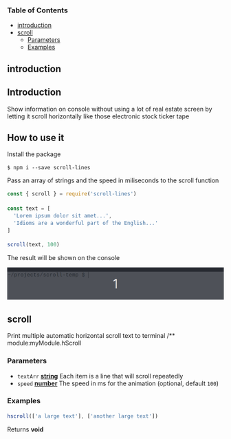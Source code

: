 <!-- Generated by documentation.js. Update this documentation by updating the source code. -->

### Table of Contents

-   [introduction][1]
-   [scroll][2]
    -   [Parameters][3]
    -   [Examples][4]

## introduction

## Introduction

Show information on console without using a lot of real estate screen by letting it scroll horizontally like those electronic stock ticker tape

## How to use it

Install the package

```console
$ npm i --save scroll-lines
```

Pass an array of strings  and the speed in miliseconds to the scroll function

```javascript
const { scroll } = require('scroll-lines')

const text = [
  'Lorem ipsum dolor sit amet...',
  'Idioms are a wonderful part of the English...'
]

scroll(text, 100)
```

The result will be shown on the console

![scroll-lines][5]


## scroll

Print multiple automatic horizontal scroll text to terminal
/\*\* module:myModule.hScroll

### Parameters

-   `textArr` **[string][6]** Each item is a line that will scroll repeatedly
-   `speed` **[number][7]** The speed in ms for the animation (optional, default `100`)

### Examples

```javascript
hscroll(['a large text'], ['another large text'])
```

Returns **void** 

[1]: #introduction

[2]: #scroll

[3]: #parameters

[4]: #examples

[5]: ./scroll-lines.gif

[6]: https://developer.mozilla.org/docs/Web/JavaScript/Reference/Global_Objects/String

[7]: https://developer.mozilla.org/docs/Web/JavaScript/Reference/Global_Objects/Number
